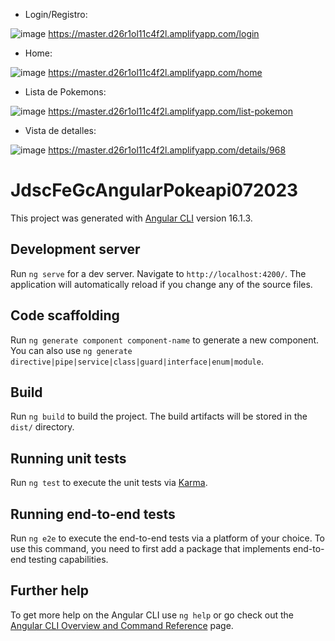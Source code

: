 - Login/Registro:

![image](https://github.com/JesusDavid2002/jdsc-fe-gc-angular-pokeapi-07-2023/assets/82532848/e74a8cb4-831c-4d84-a050-433e103dbe2f)
https://master.d26r1ol11c4f2l.amplifyapp.com/login

- Home:
  
![image](https://github.com/JesusDavid2002/jdsc-fe-gc-angular-pokeapi-07-2023/assets/82532848/4dc6e181-e681-44e0-85b2-c69a3fafb8c1)
https://master.d26r1ol11c4f2l.amplifyapp.com/home

- Lista de Pokemons:
  
![image](https://github.com/JesusDavid2002/jdsc-fe-gc-angular-pokeapi-07-2023/assets/82532848/1fb03b1e-898e-451a-a3a1-8a5cadb8ffbf)
https://master.d26r1ol11c4f2l.amplifyapp.com/list-pokemon

- Vista de detalles:

![image](https://github.com/JesusDavid2002/jdsc-fe-gc-angular-pokeapi-07-2023/assets/82532848/875c2686-5743-42f9-bb08-a228ba883b3d)
https://master.d26r1ol11c4f2l.amplifyapp.com/details/968

# JdscFeGcAngularPokeapi072023

This project was generated with [Angular CLI](https://github.com/angular/angular-cli) version 16.1.3.

## Development server

Run `ng serve` for a dev server. Navigate to `http://localhost:4200/`. The application will automatically reload if you change any of the source files.

## Code scaffolding

Run `ng generate component component-name` to generate a new component. You can also use `ng generate directive|pipe|service|class|guard|interface|enum|module`.

## Build

Run `ng build` to build the project. The build artifacts will be stored in the `dist/` directory.

## Running unit tests

Run `ng test` to execute the unit tests via [Karma](https://karma-runner.github.io).

## Running end-to-end tests

Run `ng e2e` to execute the end-to-end tests via a platform of your choice. To use this command, you need to first add a package that implements end-to-end testing capabilities.

## Further help

To get more help on the Angular CLI use `ng help` or go check out the [Angular CLI Overview and Command Reference](https://angular.io/cli) page.
